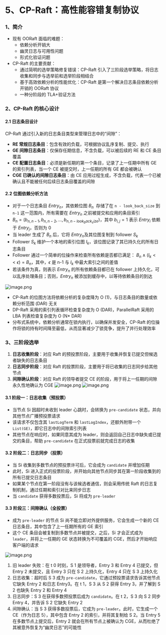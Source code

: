 # 5、CP-Raft：高性能容错复制协议
### 1、简介
- 现有 OORaft 面临的难题：
	- 依赖分析开销大
	- 幽灵日志与可用性问题
	- 形式化验证问题
- CP-Raft 的主要贡献：
	- 通过简明的选举策略修复错误：CP-Raft 引入了三阶段选举策略，将日志收集和同步与选举前和选举阶段相结合
	- 基于高效依赖分析的性能优化：CP-Raft 是第一个解决日志条目依赖分析开销的 OORaft 协议
	- 一种分阶段的 TLA+验证方法

### 2、CP-Raft 的核心设计
#### 2.1 日志条目设计
CP-Raft 通过引入新的日志条目类型来管理日志中的“间隙”：
- **RE 常规日志条目**：包含有效的负载，可根据协议乱序复制、提交、执行
- **GE 间隙日志条目**：仅保存任期信息，不含负载，可以被后续的 RE 和 CE 条目覆盖
- **CE 配置日志条目**：必须是新任期的第一个条目，记录了上一任期中所有 GE 的索引列表，当一个 CE 被提交时，上一任期的所有 GE 都会被确认
- **CGE 已确认的间隙日志条目**：由 CE 应用过程生成，不含负载，代表一个已被确认且不能被任何后续日志条目覆盖的间隙
#### 2.2 位图依赖分析方法
- 对于一个日志条目 $Entry_n$ ​，其依赖位图 $B_n$ ​ 存储了在 `n - look_back_size` 到 `n-1` 这一范围内，所有需要在 $Entry_n$ 之前被提交和应用的条目索引
- $B_n​=(b_{n,n-1},b_{n,n-2}​,...,b_{n,n-look_back_size}​)$，其中 $b_{i, j}=1$ 表示 $Entry_i$ 依赖于 $Entry_j$，否则为 0
- 当 leader 生成了 $B_n​$ 后，它将 $Entry_n​$ 及其位图复制到 follower $S_k$ ​
- Follower $S_k$ ​ 维护一个本地的索引位图 $I_k​$，该位图记录了其已持久化的所有日志条目
- Follower 通过一个简单的位操作来检查所有依赖是否都已满足： $B_n\wedge (I_k<<\epsilon)=B_n$，其中，$\epsilon$ 是 n-1 与 $I_k$ 中最大索引之间的差值
- 若该条件为真，则表示 $Entry_n$ 的所有依赖条目都已在 follower 上持久化，可以乱序处理条目；否则，$Entry_n$ 被添加到缓存中，以等待依赖条目的到达

![image.png](https://qingwu-oss.oss-cn-heyuan.aliyuncs.com/lian/img/20250902110737.png)
- CP-Raft 的位图方法将依赖分析的复杂度降为 O (1)，与日志条目的数量或依赖分析范围 (DAR) 无关
- DP-Raft 采用的索引列表循环检查复杂度为 O (DAR)，ParallelRaft 采用的 LBA 列表检查复杂度为 O (N* DAR)
- 分布式系统中，依赖分析通常在锁内执行，以确保并发安全，CP-Raft 的位操作将锁的持有时间降至最低，从而显著减少了锁竞争，提升了并行处理效率

### 3、三阶段选举
1. **日志收集阶段**：对应 Raft 的预投票阶段，主要用于收集并恢复已提交但候选者缺失的日志条目
2. **日志同步阶段**：对应 Raft 的投票阶段，主要用于将已收集的日志同步给其他节点
3. **间隙确认阶段**：对应 Raft 的领导者提交 CE 的阶段，用于将上一任期的间隙永久性地确认为 CGE
![image.png](https://qingwu-oss.oss-cn-heyuan.aliyuncs.com/lian/img/20250902155210.png)
![image.png](https://qingwu-oss.oss-cn-heyuan.aliyuncs.com/lian/img/20250902165344.png)

#### 3.1 阶段一：日志收集（预投票）
- 当节点 Si 因超时未收到 leader 心跳时，会转换为 `pre-candidate` 状态，并向其他节点广播预投票请求
- 该请求不仅包含其 `lastLogTerm` 和 `lastLogIndex`，还额外附带一个 `List(GE)`，即它日志中的间隙索引列表
- 其他节点在响应时，如果同意其成为 leader，则会返回自己日志中缺失或已提交的条目，帮助 `pre-candidate` 在正式投票前就完成日志的收集
#### 3.2 阶段二：日志同步（投票）
- 当 Si 收集到多数节点的预投票许可后，它会成为 `candidate` 并增加任期
- 此时，Si 进入正式的投票阶段，并开始向其他节点同步其在第一阶段收集到的所有已提交日志条目
- 如果某个节点在第一阶段没有与该候选者通信，则会采用传统 Raft 的日志复制机制，通过任期和索引对比来同步日志
- 当 `candidate` 获得多数投票后，Si 将成为 `pre-leader`
#### 3.3 阶段三：间隙确认（全投票）
- 成为 `pre-leader` 的节点 Si 尚不能立即对外提供服务，它会生成一个新的 CE 日志条目，其中包含了上一任期所有的 GE 索引
- 这个 CE 条目会被复制到多数节点并被提交，之后，Si 才会正式成为 `leader`，并将上一任期的 GE 状态转换为不可覆盖的 CGE，然后才开始响应客户端的请求

![image.png](https://qingwu-oss.oss-cn-heyuan.aliyuncs.com/lian/img/20250902170750.png)
1. 旧 leader 失败：在 t 0 时刻，S 1 是领导者，Entry 3 和 Entry 4 已提交，但 Entry 2 未提交，且 Entry 3 只在 S 2 上持久化，Entry 4 只在 S 3 上持久化
2. 日志收集：超时后 S 3 成为 `pre-candidate`，它通过预投票请求告诉其他节点它缺失 Entry 2 和日志 Entry3。在 t 1，S 3 从 S 2 获得 Entry 3，并了解到 S 2 也缺失 Entry 2 和 Entry 4
3. 日志同步：S 3 在获得多数预投票后成为 `candidate`。在 t 2，S 3 向 S 2 同步 Entry 4，并告诉 S 2 它缺失 Entry 2
4. 间隙确认：当 S 3 获得多数投票后，它成为 `pre-leader`。此时，它生成一个 CE（作为日志 5），其中包含 Entry 2 的索引，并将其复制给 S 2。当 Entry 5 在多数节点上提交后，Entry 2 就会在所有节点上被确认为 CGE，从而杜绝了其被意外恢复为“幽灵日志”的可能性 